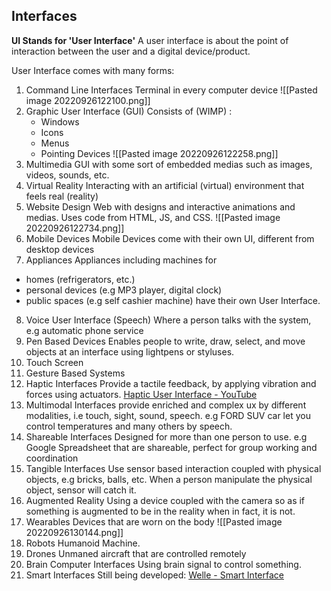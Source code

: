 ## Interfaces
**UI Stands for 'User Interface'**
A user interface is about the point of interaction between the user and a digital device/product.

User Interface comes with many forms:
1. Command Line Interfaces
   Terminal in every computer device ![[Pasted image 20220926122100.png]]
2. Graphic User Interface (GUI)
   Consists of (WIMP) :
	- Windows
	- Icons
	- Menus
	- Pointing Devices
	![[Pasted image 20220926122258.png]]
3.  Multimedia
GUI with some sort of embedded medias such as images, videos, sounds, etc.
4. Virtual Reality 
   Interacting with an artificial (virtual) environment that feels real (reality)
6. Website Design
Web with designs and interactive animations and medias. Uses code from HTML, JS, and CSS.
![[Pasted image 20220926122734.png]]
6. Mobile Devices
Mobile Devices come with their own UI, different from desktop devices
7. Appliances
Appliances including machines for 
- homes (refrigerators, etc.)
- personal devices (e.g MP3 player, digital clock)
- public spaces (e.g self cashier machine)
have their own User Interface.
8. Voice User Interface (Speech)
Where a person talks with the system, e.g automatic phone service
9. Pen Based Devices
   Enables people to write, draw, select, and move objects at an interface using lightpens or styluses.
10. Touch Screen
11. Gesture Based Systems
12. Haptic Interfaces
    Provide a tactile feedback, by applying vibration and forces using actuators.
    [Haptic User Interface - YouTube](https://www.youtube.com/watch?v=hI48vXC4hME)
13. Multimodal Interfaces
    provide enriched and complex ux by different modalities, i.e touch, sight, sound, speech. e.g FORD SUV car let you control temperatures and many others by speech.
14. Shareable Interfaces
    Designed for more than one person to use. e.g Google Spreadsheet that are shareable, perfect for group working and coordination
15. Tangible Interfaces
    Use sensor based interaction coupled with physical objects, e.g bricks, balls, etc. When a person manipulate the physical object, sensor will catch it.
16. Augmented Reality
    Using a device coupled with the camera so as if something is augmented to be in the reality when in fact, it is not.
17. Wearables
    Devices that are worn on the body
    ![[Pasted image 20220926130144.png]]
18. Robots
    Humanoid Machine.
19. Drones
    Unmaned aircraft that are controlled remotely
20. Brain Computer Interfaces
    Using brain signal to control something.
21. Smart Interfaces
    Still being developed:
    [Welle - Smart Interface](https://www.youtube.com/watch?v=5qjCLXII4X0)
